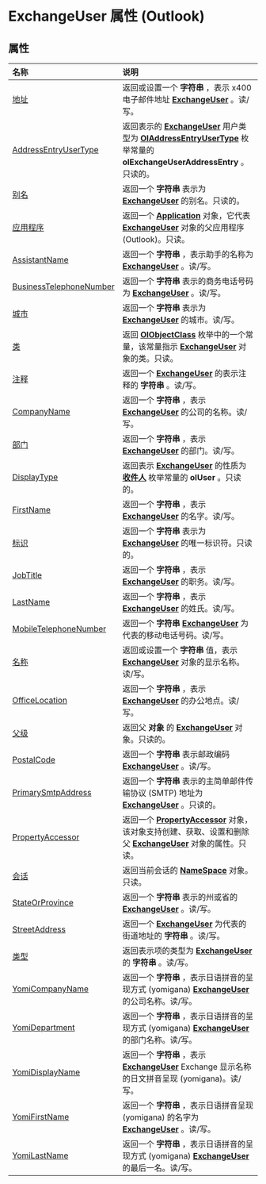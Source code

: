 
# ExchangeUser 属性 (Outlook)

## 属性



|**名称**|**说明**|
|:-----|:-----|
|[地址](b3a36b16-e652-9e3f-86fd-7cea0c72d78c.md)|返回或设置一个 **字符串** ，表示 x400 电子邮件地址 **[ExchangeUser](6ec117d1-7fdb-aa36-b567-1242f8238df0.md)** 。读/写。|
|[AddressEntryUserType](fb5b16be-8846-7c9f-22bf-847d2cfc0a54.md)|返回表示的 **[ExchangeUser](6ec117d1-7fdb-aa36-b567-1242f8238df0.md)** 用户类型为 **[OlAddressEntryUserType](9f128fe4-9981-e06a-d69c-ca7cf9107fe9.md)** 枚举常量的 **olExchangeUserAddressEntry** 。只读的。|
|[别名](ea87a061-4f09-e0ed-fd3d-bfb44cccaf15.md)|返回一个 **字符串** 表示为 **[ExchangeUser](6ec117d1-7fdb-aa36-b567-1242f8238df0.md)** 的别名。只读的。|
|[应用程序](17331aa1-d926-ada9-a782-02291cd6f720.md)|返回一个  **[Application](797003e7-ecd1-eccb-eaaf-32d6ddde8348.md)** 对象，它代表 **[ExchangeUser](6ec117d1-7fdb-aa36-b567-1242f8238df0.md)** 对象的父应用程序 (Outlook)。只读。|
|[AssistantName](cca35d99-7031-ba46-4171-8c89b9ea2e2b.md)|返回一个 **字符串** ，表示助手的名称为 **[ExchangeUser](6ec117d1-7fdb-aa36-b567-1242f8238df0.md)** 。读/写。|
|[BusinessTelephoneNumber](c01f85bb-24a2-c08f-df4c-9e6506ca2077.md)|返回一个 **字符串** 表示的商务电话号码为 **[ExchangeUser](6ec117d1-7fdb-aa36-b567-1242f8238df0.md)** 。读/写。|
|[城市](fcec3330-39fb-61e9-e447-4adca0146171.md)|返回一个 **字符串** 表示为 **[ExchangeUser](6ec117d1-7fdb-aa36-b567-1242f8238df0.md)** 的城市。读/写。|
|[类](eea4ce34-a957-3771-ae7b-d8fdd959a37d.md)|返回  **[OlObjectClass](33d724b3-df3c-2a7f-a80f-93b66d96f588.md)** 枚举中的一个常量，该常量指示 **[ExchangeUser](6ec117d1-7fdb-aa36-b567-1242f8238df0.md)** 对象的类。只读。|
|[注释](b55f865c-c564-f209-7648-9977512dd5a5.md)|返回一个 **[ExchangeUser](6ec117d1-7fdb-aa36-b567-1242f8238df0.md)** 的表示注释的 **字符串** 。读/写。|
|[CompanyName](d7a630ec-0fbf-78ea-5f2a-51be6d001c23.md)|返回一个 **字符串** ，表示 **[ExchangeUser](6ec117d1-7fdb-aa36-b567-1242f8238df0.md)** 的公司的名称。读/写。|
|[部门](3b2512ff-d741-53b2-6f1d-a0f74ffbbce1.md)|返回一个 **字符串** ，表示 **[ExchangeUser](6ec117d1-7fdb-aa36-b567-1242f8238df0.md)** 的部门。读/写。|
|[DisplayType](3060a00b-9a99-7833-1a8a-5c18123d7d98.md)|返回表示 **[ExchangeUser](6ec117d1-7fdb-aa36-b567-1242f8238df0.md)** 的性质为 **[收件人](356e5f75-8aa2-e28d-64ee-27b78348ba7a.md)** 枚举常量的 **olUser** 。只读的。|
|[FirstName](6a72812a-31fd-aa6a-be08-f765018208ab.md)|返回一个 **字符串** ，表示 **[ExchangeUser](6ec117d1-7fdb-aa36-b567-1242f8238df0.md)** 的名字。读/写。|
|[标识](b26ae0d3-ba96-f3ad-cd74-92ce5305e702.md)|返回一个 **字符串** 表示为 **[ExchangeUser](6ec117d1-7fdb-aa36-b567-1242f8238df0.md)** 的唯一标识符。只读的。|
|[JobTitle](2cfa5301-3164-c472-3f8e-831c1eebc810.md)|返回一个 **字符串** ，表示 **[ExchangeUser](6ec117d1-7fdb-aa36-b567-1242f8238df0.md)** 的职务。读/写。|
|[LastName](1f9f9675-3e72-da56-d654-a1473f4f71a7.md)|返回一个 **字符串** ，表示 **[ExchangeUser](6ec117d1-7fdb-aa36-b567-1242f8238df0.md)** 的姓氏。读/写。|
|[MobileTelephoneNumber](9c76ef68-1f85-d072-11d9-015fbbe1658e.md)|返回一个 **字符串** **[ExchangeUser](6ec117d1-7fdb-aa36-b567-1242f8238df0.md)** 为代表的移动电话号码。读/写。|
|[名称](8b93c5a3-7c6a-4193-7fc3-621e1d0dda18.md)|返回或设置一个 **字符串** 值，表示 **[ExchangeUser](6ec117d1-7fdb-aa36-b567-1242f8238df0.md)** 对象的显示名称。读/写。|
|[OfficeLocation](b37d5622-27ba-b2c4-cfd3-6aa1e9e9296b.md)|返回一个 **字符串** ，表示 **[ExchangeUser](6ec117d1-7fdb-aa36-b567-1242f8238df0.md)** 的办公地点。读/写。|
|[父级](18a2505c-14aa-7924-ec59-74c8e85ac92e.md)|返回父 **对象** 的 **[ExchangeUser](6ec117d1-7fdb-aa36-b567-1242f8238df0.md)** 对象。只读的。|
|[PostalCode](b135d7a6-daa1-4154-d6e7-506c59860a81.md)|返回一个 **字符串** 表示邮政编码 **[ExchangeUser](6ec117d1-7fdb-aa36-b567-1242f8238df0.md)** 。读/写。|
|[PrimarySmtpAddress](2dda21da-44a2-fbfe-babc-58646c76689d.md)|返回一个 **字符串** 表示的主简单邮件传输协议 (SMTP) 地址为 **[ExchangeUser](6ec117d1-7fdb-aa36-b567-1242f8238df0.md)** 。只读的。|
|[PropertyAccessor](d1427525-8f6a-04a2-9cfa-b91ee0a89ec2.md)|返回一个  **[PropertyAccessor](2fc91e13-703c-3ec9-9066-ffee7144306c.md)** 对象，该对象支持创建、获取、设置和删除父 **[ExchangeUser](6ec117d1-7fdb-aa36-b567-1242f8238df0.md)** 对象的属性。只读。|
|[会话](7d2d23f0-c441-281a-1784-fe63dfa47b9f.md)|返回当前会话的  **[NameSpace](f0dcaa19-07f5-5d42-a3bf-2e42b7885644.md)** 对象。只读。|
|[StateOrProvince](abac4889-800a-5573-5851-095f5b5176c5.md)|返回一个 **字符串** 表示的州或省的 **[ExchangeUser](6ec117d1-7fdb-aa36-b567-1242f8238df0.md)** 。读/写。|
|[StreetAddress](155399c8-7d99-6537-ba30-84145b26ef21.md)|返回一个 **[ExchangeUser](6ec117d1-7fdb-aa36-b567-1242f8238df0.md)** 为代表的街道地址的 **字符串** 。读/写。|
|[类型](de3652a8-023c-5d2c-9ced-88f768c22a87.md)|返回表示项的类型为 **[ExchangeUser](6ec117d1-7fdb-aa36-b567-1242f8238df0.md)** 的 **字符串** 。读/写。|
|[YomiCompanyName](481fec99-c2ab-c4c7-8e05-ede9e6846d1e.md)|返回一个 **字符串** ，表示日语拼音的呈现方式 (yomigana) **[ExchangeUser](6ec117d1-7fdb-aa36-b567-1242f8238df0.md)** 的公司名称。读/写。|
|[YomiDepartment](6bc06cf2-7dee-fa50-7380-73df8022ff18.md)|返回一个 **字符串** ，表示日语拼音的呈现方式 (yomigana) **[ExchangeUser](6ec117d1-7fdb-aa36-b567-1242f8238df0.md)** 的部门名称。读/写。|
|[YomiDisplayName](71e97add-9cf1-86c7-3e94-985d2333ebbd.md)|返回一个 **字符串** ，表示 **[ExchangeUser](6ec117d1-7fdb-aa36-b567-1242f8238df0.md)** Exchange 显示名称的日文拼音呈现 (yomigana)。读/写。|
|[YomiFirstName](b44094df-af5a-21fd-0c09-ada48e51cfd8.md)|返回一个 **字符串** ，表示日语拼音呈现 (yomigana) 的名字为 **[ExchangeUser](6ec117d1-7fdb-aa36-b567-1242f8238df0.md)** 。读/写。|
|[YomiLastName](079ba8e7-4a3a-2f8c-fa17-0db5ab8f47c2.md)|返回一个 **字符串** ，表示日语拼音的呈现方式 (yomigana) **[ExchangeUser](6ec117d1-7fdb-aa36-b567-1242f8238df0.md)** 的最后一名。读/写。|

